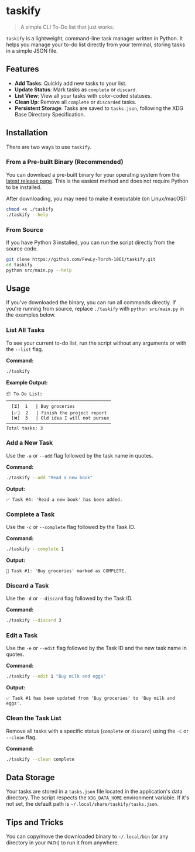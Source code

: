 # taskify

> A simple CLI To-Do list that just works.

`taskify` is a lightweight, command-line task manager written in Python. It helps you manage your to-do list directly from your terminal, storing tasks in a simple JSON file.

## Features

- **Add Tasks**: Quickly add new tasks to your list.
- **Update Status**: Mark tasks as `complete` or `discard`.
- **List View**: View all your tasks with color-coded statuses.
- **Clean Up**: Remove all `complete` or `discarded` tasks.
- **Persistent Storage**: Tasks are saved to `tasks.json`, following the XDG Base Directory Specification.

## Installation

There are two ways to use `taskify`.

### From a Pre-built Binary (Recommended)

You can download a pre-built binary for your operating system from the [latest release page](https://github.com/FewLy-Torch-1861/taskify/releases/latest). This is the easiest method and does not require Python to be installed.

After downloading, you may need to make it executable (on Linux/macOS):

```bash
chmod +x ./taskify
./taskify --help
```

### From Source

If you have Python 3 installed, you can run the script directly from the source code.

```bash
git clone https://github.com/FewLy-Torch-1861/taskify.git
cd taskify
python src/main.py --help
```

## Usage

If you've downloaded the binary, you can run all commands directly. If you're running from source, replace `./taskify` with `python src/main.py` in the examples below.

### List All Tasks

To see your current to-do list, run the script without any arguments or with the `--list` flag.

**Command:**

```bash
./taskify
```

**Example Output:**

```
📦 To-Do List:
————————————————————————————————————————
  [⏳]  1   | Buy groceries
  [✅]  2   | Finish the project report
  [❌]  3   | Old idea I will not pursue
————————————————————————————————————————
Total tasks: 3
```

### Add a New Task

Use the `-a` or `--add` flag followed by the task name in quotes.

**Command:**

```bash
./taskify --add "Read a new book"
```

**Output:**

```
✅ Task #4: 'Read a new book' has been added.
```

### Complete a Task

Use the `-c` or `--complete` flag followed by the Task ID.

**Command:**

```bash
./taskify --complete 1
```

**Output:**

```
🎉 Task #1: 'Buy groceries' marked as COMPLETE.
```

### Discard a Task

Use the `-d` or `--discard` flag followed by the Task ID.

**Command:**

```bash
./taskify --discard 3
```

### Edit a Task

Use the `-e` or `--edit` flag followed by the Task ID and the new task name in quotes.

**Command:**

```bash
./taskify --edit 1 "Buy milk and eggs"
```

**Output:**

```
✅ Task #1 has been updated from 'Buy groceries' to 'Buy milk and eggs'.
```

### Clean the Task List

Remove all tasks with a specific status (`complete` or `discard`) using the `-C` or `--clean` flag.

**Command:**

```bash
./taskify --clean complete
```

## Data Storage

Your tasks are stored in a `tasks.json` file located in the application's data directory. The script respects the `XDG_DATA_HOME` environment variable. If it's not set, the default path is `~/.local/share/taskify/tasks.json`.

## Tips and Tricks

You can copy/move the downloaded binary to `~/.local/bin` (or any directory in your `PATH`) to run it from anywhere.
